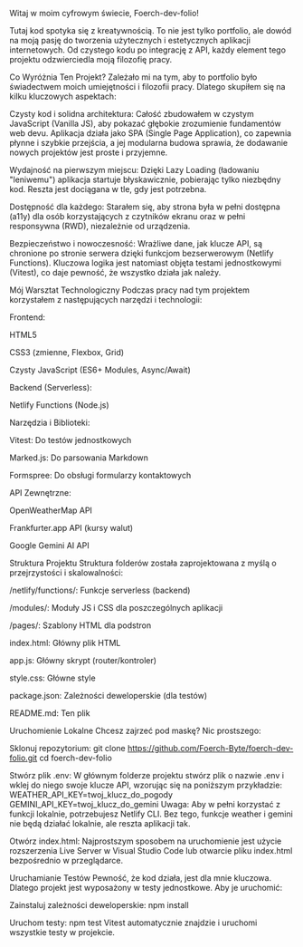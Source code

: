 Witaj w moim cyfrowym świecie, Foerch-dev-folio!

Tutaj kod spotyka się z kreatywnością. To nie jest tylko portfolio, ale dowód na moją pasję do tworzenia użytecznych i estetycznych aplikacji internetowych. Od czystego kodu po integrację z API, każdy element tego projektu odzwierciedla moją filozofię pracy.

Co Wyróżnia Ten Projekt?
Zależało mi na tym, aby to portfolio było świadectwem moich umiejętności i filozofii pracy. Dlatego skupiłem się na kilku kluczowych aspektach:

Czysty kod i solidna architektura: Całość zbudowałem w czystym JavaScript (Vanilla JS), aby pokazać głębokie zrozumienie fundamentów web devu. Aplikacja działa jako SPA (Single Page Application), co zapewnia płynne i szybkie przejścia, a jej modularna budowa sprawia, że dodawanie nowych projektów jest proste i przyjemne.

Wydajność na pierwszym miejscu: Dzięki Lazy Loading (ładowaniu "leniwemu") aplikacja startuje błyskawicznie, pobierając tylko niezbędny kod. Reszta jest dociągana w tle, gdy jest potrzebna.

Dostępność dla każdego: Starałem się, aby strona była w pełni dostępna (a11y) dla osób korzystających z czytników ekranu oraz w pełni responsywna (RWD), niezależnie od urządzenia.

Bezpieczeństwo i nowoczesność: Wrażliwe dane, jak klucze API, są chronione po stronie serwera dzięki funkcjom bezserwerowym (Netlify Functions). Kluczowa logika jest natomiast objęta testami jednostkowymi (Vitest), co daje pewność, że wszystko działa jak należy.

Mój Warsztat Technologiczny
Podczas pracy nad tym projektem korzystałem z następujących narzędzi i technologii:

Frontend:

HTML5

CSS3 (zmienne, Flexbox, Grid)

Czysty JavaScript (ES6+ Modules, Async/Await)

Backend (Serverless):

Netlify Functions (Node.js)

Narzędzia i Biblioteki:

Vitest: Do testów jednostkowych

Marked.js: Do parsowania Markdown

Formspree: Do obsługi formularzy kontaktowych

API Zewnętrzne:

OpenWeatherMap API

Frankfurter.app API (kursy walut)

Google Gemini AI API

Struktura Projektu
Struktura folderów została zaprojektowana z myślą o przejrzystości i skalowalności:

/netlify/functions/: Funkcje serverless (backend)

/modules/: Moduły JS i CSS dla poszczególnych aplikacji

/pages/: Szablony HTML dla podstron

index.html: Główny plik HTML

app.js: Główny skrypt (router/kontroler)

style.css: Główne style

package.json: Zależności deweloperskie (dla testów)

README.md: Ten plik

Uruchomienie Lokalne
Chcesz zajrzeć pod maskę? Nic prostszego:

Sklonuj repozytorium:
git clone https://github.com/Foerch-Byte/foerch-dev-folio.git
cd foerch-dev-folio

Stwórz plik .env:
W głównym folderze projektu stwórz plik o nazwie .env i wklej do niego swoje klucze API, wzorując się na poniższym przykładzie:
WEATHER_API_KEY=twoj_klucz_do_pogody
GEMINI_API_KEY=twoj_klucz_do_gemini
Uwaga: Aby w pełni korzystać z funkcji lokalnie, potrzebujesz Netlify CLI. Bez tego, funkcje weather i gemini nie będą działać lokalnie, ale reszta aplikacji tak.

Otwórz index.html:
Najprostszym sposobem na uruchomienie jest użycie rozszerzenia Live Server w Visual Studio Code lub otwarcie pliku index.html bezpośrednio w przeglądarce.

Uruchamianie Testów
Pewność, że kod działa, jest dla mnie kluczowa. Dlatego projekt jest wyposażony w testy jednostkowe. Aby je uruchomić:

Zainstaluj zależności deweloperskie:
npm install

Uruchom testy:
npm test
Vitest automatycznie znajdzie i uruchomi wszystkie testy w projekcie.